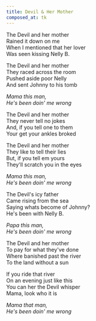 ```yaml
---
title: Devil & Her Mother
composed_at: tk
---
```


The Devil and her mother  
Rained it down on me  
When I mentioned that her lover  
Was seen kissing Nelly B.  

The Devil and her mother  
They raced across the room  
Pushed aside poor Nelly  
And sent Johnny to his tomb  

*Mama this man,*  
*He's been doin' me wrong*  

The Devil and her mother  
They never tell no jokes  
And, if you tell one to them  
Your get your ankles broked  

The Devil and her mother  
They like to tell their lies  
But, if you tell em yours  
They'll scratch you in the eyes  

*Mama this man,*  
*He's been doin' me wrong*  

The Devil's icy father  
Came rising from the sea  
Saying whats become of Johnny?  
He's been with Nelly B.  

*Papa this man,*  
*He's been doin' me wrong*  

The Devil and her mother  
To pay for what they've done  
Where banished past the river  
To the land without a sun  

If you ride that river  
On an evening just like this  
You can her the Devil whisper  
Mama, look who it is  

*Mama that man,*  
*He's been doin' me wrong*  
